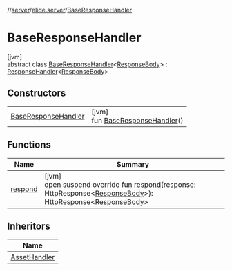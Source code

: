 //[server](../../../index.md)/[elide.server](../index.md)/[BaseResponseHandler](index.md)

# BaseResponseHandler

[jvm]\
abstract class [BaseResponseHandler](index.md)&lt;[ResponseBody](index.md)&gt; : [ResponseHandler](../-response-handler/index.md)&lt;[ResponseBody](index.md)&gt;

## Constructors

| | |
|---|---|
| [BaseResponseHandler](-base-response-handler.md) | [jvm]<br>fun [BaseResponseHandler](-base-response-handler.md)() |

## Functions

| Name | Summary |
|---|---|
| [respond](respond.md) | [jvm]<br>open suspend override fun [respond](respond.md)(response: HttpResponse&lt;[ResponseBody](index.md)&gt;): HttpResponse&lt;[ResponseBody](index.md)&gt; |

## Inheritors

| Name |
|---|
| [AssetHandler](../-asset-handler/index.md) |
